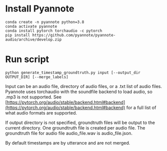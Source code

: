 # Install Pyannote

```
conda create -n pyannote python=3.8
conda activate pyannote
conda install pytorch torchaudio -c pytorch
pip install https://github.com/pyannote/pyannote-audio/archive/develop.zip
```

# Run script
```
python generate_timestamp_groundtruth.py input [--output_dir OUTPUT_DIR] [--merge_labels]
```
Input can be an audio file, directory of audio files, or a .txt list of audio files.
Pyannote uses torchaudio with the soundfile backend to load audio, so .mp3 is not supported.
See [https://pytorch.org/audio/stable/backend.html#backend](https://pytorch.org/audio/stable/backend.html#backend) for a full list of what audio formats are supported.

If output directory is not specified, groundtruth files will be output to the current directory. One groundtruth file is created per audio file. The groundtruth file for audio file audio_file.wav is audio_file.json.

By default timestamps are by utterance and are not merged.

